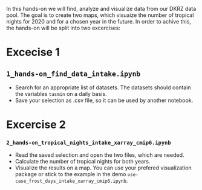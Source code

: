 In this hands-on we will find, analyze and visualize data from our DKRZ data pool. The goal is to create two  maps, which visuaize the number of tropical nights for 2020 and for a chosen year in the future. In order to achive this, the hands-on will be split into two excercises:

# Excecise 1

## `1_hands-on_find_data_intake.ipynb`

- Search for an appropriate list of datasets. The datasets should contain the variables `tasmin` on a daily basis.
- Save your selection as .csv file, so it can be used by another notebook.

# Excercise 2

### `2_hands-on_tropical_nights_intake_xarray_cmip6.ipynb`

- Read the saved selection and open the two files, which are needed.
- Calculate the number of tropical nights for both years.
- Visualize the results on a map. You can use your prefered visualization package or stick to the example in the demo `use-case_frost_days_intake_xarray_cmip6.ipynb`.
